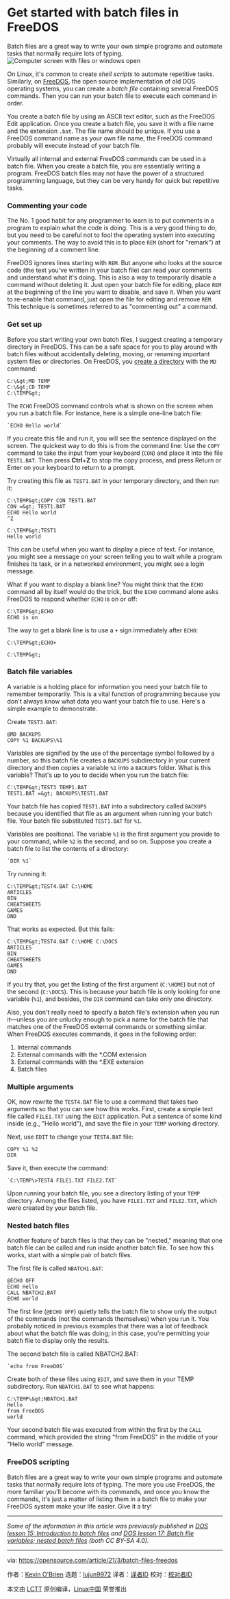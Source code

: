 [#]: subject: (Get started with batch files in FreeDOS)
[#]: via: (https://opensource.com/article/21/3/batch-files-freedos)
[#]: author: (Kevin O'Brien https://opensource.com/users/ahuka)
[#]: collector: (lujun9972)
[#]: translator: (robsean)
[#]: reviewer: ( )
[#]: publisher: ( )
[#]: url: ( )

Get started with batch files in FreeDOS
======
Batch files are a great way to write your own simple programs and
automate tasks that normally require lots of typing.
![Computer screen with files or windows open][1]

On Linux, it's common to create _shell scripts_ to automate repetitive tasks. Similarly, on [FreeDOS][2], the open source implementation of old DOS operating systems, you can create a _batch file_ containing several FreeDOS commands. Then you can run your batch file to execute each command in order.

You create a batch file by using an ASCII text editor, such as the FreeDOS Edit application. Once you create a batch file, you save it with a file name and the extension `.bat`. The file name should be unique. If you use a FreeDOS command name as your own file name, the FreeDOS command probably will execute instead of your batch file.

Virtually all internal and external FreeDOS commands can be used in a batch file. When you create a batch file, you are essentially writing a program. FreeDOS batch files may not have the power of a structured programming language, but they can be very handy for quick but repetitive tasks.

### Commenting your code

The No. 1 good habit for any programmer to learn is to put comments in a program to explain what the code is doing. This is a very good thing to do, but you need to be careful not to fool the operating system into executing your comments. The way to avoid this is to place `REM` (short for "remark") at the beginning of a comment line.

FreeDOS ignores lines starting with `REM`. But anyone who looks at the source code (the text you've written in your batch file) can read your comments and understand what it's doing. This is also a way to temporarily disable a command without deleting it. Just open your batch file for editing, place `REM` at the beginning of the line you want to disable, and save it. When you want to re-enable that command, just open the file for editing and remove `REM`. This technique is sometimes referred to as "commenting out" a command.

### Get set up

Before you start writing your own batch files, I suggest creating a temporary directory in FreeDOS. This can be a safe space for you to play around with batch files without accidentally deleting, moving, or renaming important system files or directories. On FreeDOS, you [create a directory][3] with the `MD` command:


```
C:\&gt;MD TEMP
C:\&gt;CD TEMP
C:\TEMP&gt;
```

The `ECHO` FreeDOS command controls what is shown on the screen when you run a batch file. For instance, here is a simple one-line batch file:


```
`ECHO Hello world`
```

If you create this file and run it, you will see the sentence displayed on the screen. The quickest way to do this is from the command line: Use the `COPY` command to take the input from your keyboard (`CON`) and place it into the file `TEST1.BAT`. Then press **Ctrl**+**Z** to stop the copy process, and press Return or Enter on your keyboard to return to a prompt.

Try creating this file as `TEST1.BAT` in your temporary directory, and then run it:


```
C:\TEMP&gt;COPY CON TEST1.BAT
CON =&gt; TEST1.BAT
ECHO Hello world
^Z

C:\TEMP&gt;TEST1
Hello world
```

This can be useful when you want to display a piece of text. For instance, you might see a message on your screen telling you to wait while a program finishes its task, or in a networked environment, you might see a login message.

What if you want to display a blank line? You might think that the `ECHO` command all by itself would do the trick, but the `ECHO` command alone asks FreeDOS to respond whether `ECHO` is on or off:


```
C:\TEMP&gt;ECHO
ECHO is on
```

The way to get a blank line is to use a `+` sign immediately after `ECHO`:


```
C:\TEMP&gt;ECHO+

C:\TEMP&gt;
```

### Batch file variables

A variable is a holding place for information you need your batch file to remember temporarily. This is a vital function of programming because you don't always know what data you want your batch file to use. Here's a simple example to demonstrate.

Create `TEST3.BAT`:


```
@MD BACKUPS
COPY %1 BACKUPS\%1
```

Variables are signified by the use of the percentage symbol followed by a number, so this batch file creates a `BACKUPS` subdirectory in your current directory and then copies a variable `%1` into a `BACKUPS` folder. What is this variable? That's up to you to decide when you run the batch file:


```
C:\TEMP&gt;TEST3 TEMP1.BAT
TEST1.BAT =&gt; BACKUPS\TEST1.BAT
```

Your batch file has copied `TEST1.BAT` into a subdirectory called `BACKUPS` because you identified that file as an argument when running your batch file. Your batch file substituted `TEST1.BAT` for `%1`.

Variables are positional. The variable `%1` is the first argument you provide to your command, while `%2` is the second, and so on. Suppose you create a batch file to list the contents of a directory:


```
`DIR %1`
```

Try running it:


```
C:\TEMP&gt;TEST4.BAT C:\HOME
ARTICLES
BIN
CHEATSHEETS
GAMES
DND
```

That works as expected. But this fails:


```
C:\TEMP&gt;TEST4.BAT C:\HOME C:\DOCS
ARTICLES
BIN
CHEATSHEETS
GAMES
DND
```

If you try that, you get the listing of the first argument (`C:\HOME`) but not of the second (`C:\DOCS`). This is because your batch file is only looking for one variable (`%1`), and besides, the `DIR` command can take only one directory.

Also, you don't really need to specify a batch file's extension when you run it—unless you are unlucky enough to pick a name for the batch file that matches one of the FreeDOS external commands or something similar. When FreeDOS executes commands, it goes in the following order:

  1. Internal commands
  2. External commands with the *.COM extension
  3. External commands with the *.EXE extension
  4. Batch files



### Multiple arguments

OK, now rewrite the `TEST4.BAT` file to use a command that takes two arguments so that you can see how this works. First, create a simple text file called `FILE1.TXT` using the `EDIT` application. Put a sentence of some kind inside (e.g., "Hello world"), and save the file in your `TEMP` working directory.

Next, use `EDIT` to change your `TEST4.BAT` file:


```
COPY %1 %2  
DIR
```

Save it, then execute the command:


```
`C:\TEMP\>TEST4 FILE1.TXT FILE2.TXT`
```

Upon running your batch file, you see a directory listing of your `TEMP` directory. Among the files listed, you have `FILE1.TXT` and `FILE2.TXT`, which were created by your batch file.

### Nested batch files

Another feature of batch files is that they can be "nested," meaning that one batch file can be called and run inside another batch file. To see how this works, start with a simple pair of batch files.

The first file is called `NBATCH1.BAT`:


```
@ECHO OFF
ECHO Hello
CALL NBATCH2.BAT  
ECHO world
```

The first line (`@ECHO OFF`) quietly tells the batch file to show only the output of the commands (not the commands themselves) when you run it. You probably noticed in previous examples that there was a lot of feedback about what the batch file was doing; in this case, you're permitting your batch file to display only the results.

The second batch file is called NBATCH2.BAT:


```
`echo from FreeDOS`
```

Create both of these files using `EDIT`, and save them in your TEMP subdirectory. Run `NBATCH1.BAT` to see what happens:


```
C:\TEMP\&gt;NBATCH1.BAT  
Hello
from FreeDOS
world
```

Your second batch file was executed from within the first by the `CALL` command, which provided the string "from FreeDOS" in the middle of your "Hello world" message.

### FreeDOS scripting

Batch files are a great way to write your own simple programs and automate tasks that normally require lots of typing. The more you use FreeDOS, the more familiar you'll become with its commands, and once you know the commands, it's just a matter of listing them in a batch file to make your FreeDOS system make your life easier. Give it a try!

* * *

_Some of the information in this article was previously published in [DOS lesson 15: Introduction to batch files][4] and [DOS lesson 17: Batch file variables; nested batch files][5] (both CC BY-SA 4.0)._

--------------------------------------------------------------------------------

via: https://opensource.com/article/21/3/batch-files-freedos

作者：[Kevin O'Brien][a]
选题：[lujun9972][b]
译者：[译者ID](https://github.com/译者ID)
校对：[校对者ID](https://github.com/校对者ID)

本文由 [LCTT](https://github.com/LCTT/TranslateProject) 原创编译，[Linux中国](https://linux.cn/) 荣誉推出

[a]: https://opensource.com/users/ahuka
[b]: https://github.com/lujun9972
[1]: https://opensource.com/sites/default/files/styles/image-full-size/public/lead-images/browser_screen_windows_files.png?itok=kLTeQUbY (Computer screen with files or windows open)
[2]: https://www.freedos.org/
[3]: https://opensource.com/article/21/2/freedos-commands-you-need-know
[4]: https://www.ahuka.com/dos-lessons-for-self-study-purposes/dos-lesson-15-introduction-to-batch-files/
[5]: https://www.ahuka.com/dos-lessons-for-self-study-purposes/dos-lesson-17-batch-file-variables-nested-batch-files/
